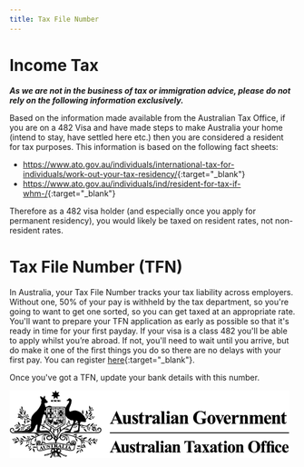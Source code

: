 ```yaml
---
title: Tax File Number
---
```


# Income Tax

**_As we are not in the business of tax or immigration advice, please do not rely on the following information exclusively._**

Based on the information made available from the Australian Tax Office, if you are on a 482 Visa and have made steps to make Australia your home (intend to stay, have settled here etc.) then you are considered a resident for tax purposes. This information is based on the following fact sheets:

- <https://www.ato.gov.au/individuals/international-tax-for-individuals/work-out-your-tax-residency/>{:target="\_blank"}
- <https://www.ato.gov.au/individuals/ind/resident-for-tax-if-whm-/>{:target="\_blank"}

Therefore as a 482 visa holder (and especially once you apply for permanent residency), you would likely be taxed on resident rates, not non-resident rates.

# Tax File Number (TFN)

In Australia, your Tax File Number tracks your tax liability across employers. Without one, 50% of your pay is withheld
by the tax department, so you're going to want to get one sorted, so you can get taxed at an appropriate rate. You'll
want to prepare your TFN application as early as possible so that it's ready in time for your first payday. If your
visa is a class 482 you'll be able to apply whilst you’re abroad. If not, you'll need to wait until you arrive, but do make it one of the first things you do so there are no delays with your first
pay. You can register [here](https://www.ato.gov.au/Individuals/Tax-file-number/Apply-for-a-TFN/Foreign-passport-holders,-permanent-migrants-and-temporary-visitors---TFN-application/){:target="\_blank"}.

Once you've got a TFN, update your bank details with this number.

![ATO](/images/ato.png?style=center 'ATO')
